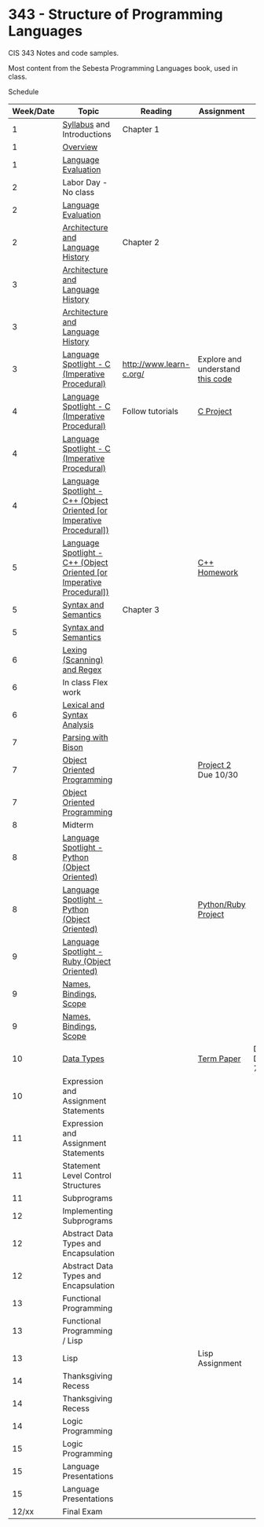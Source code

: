 # 343 - Structure of Programming Languages
CIS 343 Notes and code samples.

Most content from the Sebesta Programming Languages book, used in class.

Schedule

| Week/Date | Topic | Reading | Assignment | Notes |
|------|-------|---------|------------|-------|
| 1  | [Syllabus](./syllabus.md "Class syllabus") and Introductions | Chapter 1 | | |
| 1  | [Overview](https://gitpitch.com/irawoodring/343/master?p=overview "Overview slides") | | |
| 1  | [Language Evaluation](https://gitpitch.com/irawoodring/343/master?p=language-evaluation "Language evaluation slides") | | | |
| 2  | Labor Day - No class | | | |
| 2  | [Language Evaluation](https://gitpitch.com/irawoodring/343/master?p=language-evaluation "Language evaluation slides") | | | |
| 2  | [Architecture and Language History](https://gitpitch.com/irawoodring/343/master?p=history-and-architecture "History and Architecture lecture") | Chapter 2 | | |
| 3  | [Architecture and Language History](https://gitpitch.com/irawoodring/343/master?p=history-and-architecture "History and Architecture lecture") | | | |
| 3  | [Architecture and Language History](https://gitpitch.com/irawoodring/343/master?p=history-and-architecture "History and Architecture lecture") | | | |
| 3  | [Language Spotlight - C (Imperative Procedural)](https://gitpitch.com/irawoodring/343/master?p=c-lectures "C Lecture") | http://www.learn-c.org/ | Explore and understand [this code](https://github.com/irawoodring/pointer_perils "Pointers in C")| |
| 4  | [Language Spotlight - C (Imperative Procedural)](https://gitpitch.com/irawoodring/343/master?p=c-lectures "C Lecture") | Follow tutorials | [C Project](./assignments/reverse-file-in-c.md "Project 1 in C") | |
| 4  | [Language Spotlight - C (Imperative Procedural)](https://gitpitch.com/irawoodring/343/master?p=c-lectures "C Lecture") | |
| 4  | [Language Spotlight - C++ (Object Oriented [or Imperative Procedural])](https://gitpitch.com/irawoodring/343/master?p=cpp-lectures "C++ Lecture")| |
| 5  | [Language Spotlight - C++ (Object Oriented [or Imperative Procedural])](https://gitpitch.com/irawoodring/343/master?p=cpp-lectures "C++ Lecture")| | [C++ Homework](./assignments/basic-cpp.md "Basic C++ Class homework")| |
| 5  | [Syntax and Semantics](https://gitpitch.com/irawoodring/343/master?p=syntax-and-semantics "Syntax and Semantics Lecture") | Chapter 3 | | |
| 5  | [Syntax and Semantics](https://gitpitch.com/irawoodring/343/master?p=syntax-and-semantics "Syntax and Semantics Lecture") | | | |
| 6  | [Lexing (Scanning) and Regex](https://gitpitch.com/irawoodring/343/master?p=lexing-and-regex "Lex/Flex tutorial and info on Regex") | | | |
| 6  | In class Flex work | | | |
| 6 | [Lexical and Syntax Analysis](https://gitpitch.com/irawoodring/343/master?p=lexical-and-syntax-analysis "Lexing/Parsing notes.")| | | |
| 7  | [Parsing with Bison](https://gitpitch.com/irawoodring/343/master?p=parsing-with-bison "Parsing with Bison")| | | |
| 7  | [Object Oriented Programming](https://gitpitch.com/irawoodring/343/master?p=object-oriented-programming "ADTs and OO") | | [Project 2](https://github.com/irawoodring/343-language-creation-flex-and-bison) Due 10/30 | |
| 7  | [Object Oriented Programming](https://gitpitch.com/irawoodring/343/master?p=object-oriented-programming "ADTs and OO")  | | | |
| 8 | Midterm | | | |
| 8  | [Language Spotlight - Python (Object Oriented)](https://gitpitch.com/irawoodring/343/master?p=python-overview "Python Language Overview")| | | |
| 8  | [Language Spotlight - Python (Object Oriented)](https://gitpitch.com/irawoodring/343/master?p=python-overview "Python Language Overview")| | [Python/Ruby Project](./assignments/zork.md "RPG in OO Python")| |
| 9  | [Language Spotlight - Ruby (Object Oriented)](https://gitpitch.com/irawoodring/343/master?p=ruby-overview "Ruby Language Overview")| | | |
| 9  | [Names, Bindings, Scope](https://gitpitch.com/irawoodring/343/master?p=names-binding-scope "Names, bindings, and scope") |  | | |
| 9  | [Names, Bindings, Scope](https://gitpitch.com/irawoodring/343/master?p=names-binding-scope "Names, bindings, and scope") | | | |
| 10 | [Data Types](https://gitpitch.com/irawoodring/343/master?p=data_types "Data Types") | | [Term Paper](./assignments/term_paper.md "Term paper") | Due December 7th|
| 10 | Expression and Assignment Statements | | | |
| 11 | Expression and Assignment Statements | | | |
| 11 | Statement Level Control Structures | | | |
| 11 | Subprograms | | | |
| 12 | Implementing Subprograms | | | |
| 12 | Abstract Data Types and Encapsulation | | | |
| 12 | Abstract Data Types and Encapsulation | | | |
| 13 | Functional Programming | | | |
| 13 | Functional Programming / Lisp | | | |
| 13 | Lisp | | Lisp Assignment | |
| 14 | Thanksgiving Recess | | | |
| 14 | Thanksgiving Recess | | | |
| 14 | Logic Programming | | | |
| 15 | Logic Programming | | | |
| 15 | Language Presentations | | | |
| 15 | Language Presentations | | | |
| 12/xx | Final Exam | | | |
